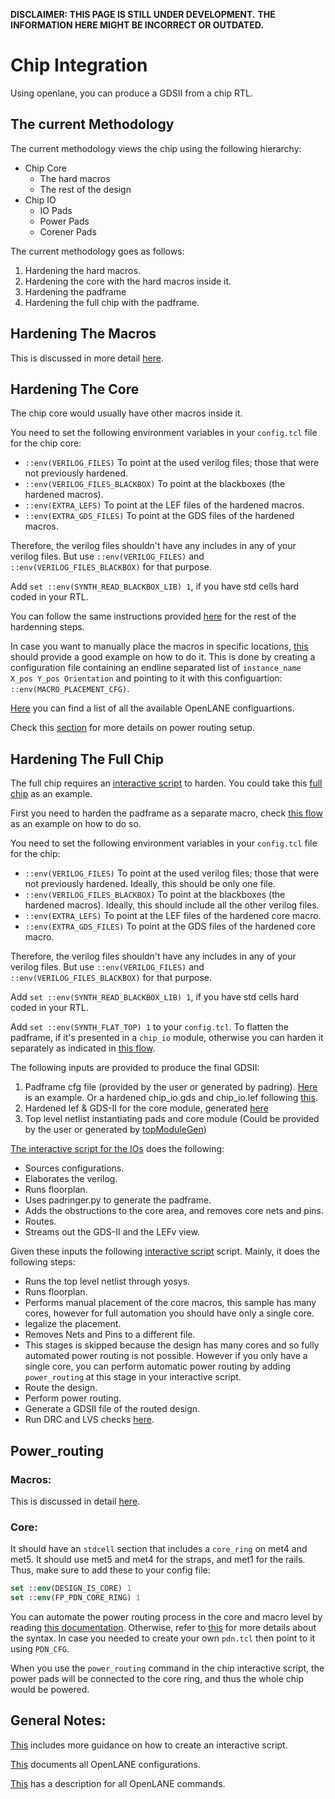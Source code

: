 **DISCLAIMER: THIS PAGE IS STILL UNDER DEVELOPMENT.**
**THE INFORMATION HERE MIGHT BE INCORRECT OR OUTDATED.**

# Chip Integration

Using openlane, you can produce a GDSII from a chip RTL.


## The current Methodology

The current methodology views the chip using the following hierarchy:
- Chip Core
    - The hard macros
    - The rest of the design
- Chip IO
    - IO Pads
    - Power Pads
    - Corener Pads

The current methodology goes as follows:
1. Hardening the hard macros.
2. Hardening the core with the hard macros inside it.
3. Hardening the padframe
4. Hardening the full chip with the padframe.


## Hardening The Macros

This is discussed in more detail [here][8].

## Hardening The Core

The chip core would usually have other macros inside it.

You need to set the following environment variables in your `config.tcl` file for the chip core:
- `::env(VERILOG_FILES)` To point at the used verilog files; those that were not previously hardened.
- `::env(VERILOG_FILES_BLACKBOX)` To point at the blackboxes (the hardened macros).
- `::env(EXTRA_LEFS)` To point at the LEF files of the hardened macros.
- `::env(EXTRA_GDS_FILES)` To point at the GDS files of the hardened macros.

Therefore, the verilog files shouldn't have any includes in any of your verilog files. But use `::env(VERILOG_FILES)` and `::env(VERILOG_FILES_BLACKBOX)` for that purpose.

Add `set ::env(SYNTH_READ_BLACKBOX_LIB) 1`, if you have std cells hard coded in your RTL.

You can follow the same instructions provided [here][8] for the rest of the hardenning steps.

In case you want to manually place the macros in specific locations, [this][9] should provide a good example on how to do it. This is done by creating a configuration file containing an endline separated list of `instance_name X_pos Y_pos Orientation` and pointing to it with this configuartion: `::env(MACRO_PLACEMENT_CFG)`.

[Here][0] you can find a list of all the available OpenLANE configuartions.

Check this [section](#power-routing) for more details on power routing setup.

## Hardening The Full Chip


The full chip requires an [interactive script][2] to harden. You could take this [full chip][5] as an example.

First you need to harden the padframe as a separate macro, check [this flow][4] as an example on how to do so.

You need to set the following environment variables in your `config.tcl` file for the chip:
- `::env(VERILOG_FILES)` To point at the used verilog files; those that were not previously hardened. Ideally, this should be only one file.
- `::env(VERILOG_FILES_BLACKBOX)` To point at the blackboxes (the hardened macros). Ideally, this should include all the other verilog files.
- `::env(EXTRA_LEFS)` To point at the LEF files of the hardened core macro.
- `::env(EXTRA_GDS_FILES)` To point at the GDS files of the hardened core macro.

Therefore, the verilog files shouldn't have any includes in any of your verilog files. But use `::env(VERILOG_FILES)` and `::env(VERILOG_FILES_BLACKBOX)` for that purpose.

Add `set ::env(SYNTH_READ_BLACKBOX_LIB) 1`, if you have std cells hard coded in your RTL.

Add `set ::env(SYNTH_FLAT_TOP) 1` to your `config.tcl`. To flatten the padframe, if it's presented in a `chip_io` module, otherwise you can harden it separately as indicated in [this flow][4].

The following inputs are provided to produce the final GDSII:

1. Padframe cfg file (provided by the user or generated by padring). [Here][6] is an example. Or a hardened chip_io.gds and chip_io.lef following [this][4].
2. Hardened lef & GDS-II for the core module, generated [here](#hardening-the-core)
3. Top level netlist instantiating pads and core module (Could be provided by the user or generated by [topModuleGen][7])

[The interactive script for the IOs][4] does the following:
- Sources configurations.
- Elaborates the verilog.
- Runs floorplan.
- Uses padringer.py to generate the padframe.
- Adds the obstructions to the core area, and removes core nets and pins.
- Routes.
- Streams out the GDS-II and the LEFv view.

Given these inputs the following [interactive script][5] script. Mainly, it does the following steps:
-  Runs the top level netlist through yosys.
-  Runs floorplan.
-  Performs manual placement of the core macros, this sample has many cores, however for full automation you should have only a single core.
-  legalize the placement.
-  Removes Nets and Pins to a different file.
-  This stages is skipped because the design has many cores and so fully automated power routing is not possible. However if you only have a single core, you can perform automatic power routing by adding `power_routing` at this stage in your interactive script.
-  Route the design.
-  Perform power routing.
-  Generate a GDSII file of the routed design.
-  Run DRC and LVS checks [here][11].

## Power_routing

### Macros:

This is discussed in detail [here][8].

### Core:

It should have an `stdcell` section that includes a `core_ring` on met4 and met5. It should use met5 and met4 for the straps, and met1 for the rails. Thus, make sure to add these to your config file:

```tcl
set ::env(DESIGN_IS_CORE) 1
set ::env(FP_PDN_CORE_RING) 1
```

You can automate the power routing process in the core and macro level by reading [this documentation][10]. Otherwise, refer to [this][3] for more details about the syntax. In case you needed to create your own `pdn.tcl` then point to it using `PDN_CFG`.

When you use the `power_routing` command in the chip interactive script, the power pads will be connected to the core ring, and thus the whole chip would be powered.

## General Notes:

[This][2] includes more guidance on how to create an interactive script.

[This][0] documents all OpenLANE configurations.

[This][1] has a description for all OpenLANE commands.

[0]: ./../configuration/README.md
[1]: ./OpenLANE_commands.md
[2]: ./advanced_readme.md
[3]: https://github.com/The-OpenROAD-Project/OpenROAD/blob/master/src/pdngen/doc/PDN.md
[4]: https://github.com/efabless/caravel/blob/mpw-one-b/openlane/chip_io/interactive.tcl
[5]: https://github.com/efabless/caravel/blob/mpw-one-b/openlane/caravel/interactive.tcl
[6]: https://github.com/efabless/caravel/blob/mpw-one-b/openlane/chip_io/padframe.cfg
[7]: ./../scripts/topModuleGen/README.md
[8]: ./hardening_macros.md
[9]: ./../designs/manual_macro_placement_test/
[10]: ./advanced_power_grid_control.md
[11]: https://github.com/efabless/caravel/blob/mpw-one-b/openlane/caravel/interactive.lvs.tcl

